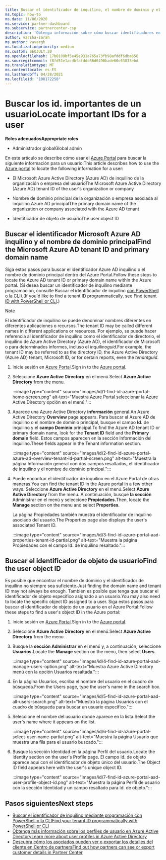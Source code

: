 ```yaml
---
title: Buscar el identificador de inquilino, el nombre de dominio y el identificador de objeto de usuario
ms.topic: how-to
ms.date: 11/06/2020
ms.service: partner-dashboard
ms.subservice: partnercenter-csp
description: 'Obtenga información sobre cómo buscar identificadores en el Azure Portal: identificador de inquilino de Azure AD, nombre de dominio o identificador de objeto de usuario específico de una organización. Algunas tareas necesitan esta información.'
author: varsha-sarah
ms.author: vavargh
ms.localizationpriority: medium
ms.custom: SEOJULY.20
ms.openlocfilehash: 17b0100bf5e45e931a765a73fb98afddf6dba656
ms.sourcegitcommit: f8fd51e1acdbfafdde86d6490bade66c63033ebd
ms.translationtype: MT
ms.contentlocale: es-ES
ms.lasthandoff: 04/28/2021
ms.locfileid: "108172258"
---
```

# <a name="locate-important-ids-for-a-user"></a><span data-ttu-id="91ec7-104">Buscar los id. importantes de un usuario</span><span class="sxs-lookup"><span data-stu-id="91ec7-104">Locate important IDs for a user</span></span>

<span data-ttu-id="91ec7-105">**Roles adecuados**</span><span class="sxs-lookup"><span data-stu-id="91ec7-105">**Appropriate roles**</span></span>

- <span data-ttu-id="91ec7-106">Administrador global</span><span class="sxs-lookup"><span data-stu-id="91ec7-106">Global admin</span></span>

<span data-ttu-id="91ec7-107">En este artículo se describe cómo usar el [Azure Portal](https://portal.azure.com/) para buscar la siguiente información para un usuario:</span><span class="sxs-lookup"><span data-stu-id="91ec7-107">This article describes how to use the [Azure portal](https://portal.azure.com/) to locate the following information for a user:</span></span>

- <span data-ttu-id="91ec7-108">El Microsoft Azure Active Directory (Azure AD) de inquilino de la organización o empresa del usuario</span><span class="sxs-lookup"><span data-stu-id="91ec7-108">The Microsoft Azure Active Directory (Azure AD) tenant ID of the user's organization or company</span></span>

- <span data-ttu-id="91ec7-109">Nombre de dominio principal de la organización o empresa asociada al inquilino Azure AD principal</span><span class="sxs-lookup"><span data-stu-id="91ec7-109">The primary domain name of the organization or company associated with the Azure AD tenant</span></span>

- <span data-ttu-id="91ec7-110">Identificador de objeto de usuario</span><span class="sxs-lookup"><span data-stu-id="91ec7-110">The user object ID</span></span>

## <a name="find-the-microsoft-azure-ad-tenant-id-and-primary-domain-name"></a><span data-ttu-id="91ec7-111">Buscar el identificador Microsoft Azure AD inquilino y el nombre de dominio principal</span><span class="sxs-lookup"><span data-stu-id="91ec7-111">Find the Microsoft Azure AD tenant ID and primary domain name</span></span>

<span data-ttu-id="91ec7-112">Siga estos pasos para buscar el identificador Azure AD inquilino o el nombre de dominio principal dentro del Azure Portal.</span><span class="sxs-lookup"><span data-stu-id="91ec7-112">Follow these steps to locate the Azure AD tenant ID or primary domain name within the Azure portal.</span></span> <span data-ttu-id="91ec7-113">(Si desea buscar un identificador de inquilino mediante programación, consulte Buscar el identificador de inquilino [con PowerShell o la CLI).](/azure/active-directory/fundamentals/active-directory-how-to-find-tenant.md#find-tenant-id-with-powershell)</span><span class="sxs-lookup"><span data-stu-id="91ec7-113">(If you'd like to find a tenant ID programmatically, see [Find tenant ID with PowerShell or CLI](/azure/active-directory/fundamentals/active-directory-how-to-find-tenant.md#find-tenant-id-with-powershell).)</span></span>

> [!NOTE]
> <span data-ttu-id="91ec7-114">El identificador de inquilino se puede denominar nombres diferentes en diferentes aplicaciones o recursos.</span><span class="sxs-lookup"><span data-stu-id="91ec7-114">The tenant ID may be called different names in different applications or resources.</span></span> <span data-ttu-id="91ec7-115">Por ejemplo, se puede hacer referencia al identificador de inquilino como el identificador de directorio, el inquilino de Azure Active Directory (Azure AD), el identificador de Microsoft o para determinados informes, incluso el *inquilinoguid*.</span><span class="sxs-lookup"><span data-stu-id="91ec7-115">For example, the tenant ID may be referred to as the directory ID, the Azure Active Directory (Azure AD) tenant, Microsoft ID, or for certain reports, even the *tenantguid*.</span></span>

1. <span data-ttu-id="91ec7-116">Inicie sesión en [Azure Portal](https://portal.azure.com/).</span><span class="sxs-lookup"><span data-stu-id="91ec7-116">Sign in to the [Azure portal](https://portal.azure.com/).</span></span>

2. <span data-ttu-id="91ec7-117">Seleccione **Azure Active Directory** en el menú.</span><span class="sxs-lookup"><span data-stu-id="91ec7-117">Select **Azure Active Directory** from the menu.</span></span>

   :::image type="content" source="images/id/1-find-id-azure-portal-home-screen.png" alt-text="Muestra Azure Portal seleccionar la Azure Active Directory opción en el menú.":::

3. <span data-ttu-id="91ec7-119">Aparece una Azure Active Directory **información** general.</span><span class="sxs-lookup"><span data-stu-id="91ec7-119">An Azure Active Directory **Overview** page appears.</span></span> <span data-ttu-id="91ec7-120">Para buscar el Azure AD de inquilino o el nombre de dominio principal, busque el campo **Id.** de inquilino y el **campo Dominio** principal.</span><span class="sxs-lookup"><span data-stu-id="91ec7-120">To find the Azure AD tenant ID or primary domain name, look for the **Tenant ID** field and the **Primary domain** field.</span></span> <span data-ttu-id="91ec7-121">Estos campos aparecen en la sección Información del inquilino.</span><span class="sxs-lookup"><span data-stu-id="91ec7-121">These fields appear in the Tenant information section.</span></span>

   :::image type="content" source="images/id/2-find-id-azure-portal-azure-ad-overview-tenant-id-partial-screen.png" alt-text="Muestra la página Información general con dos campos resaltados, el identificador de inquilino y el nombre de dominio principal.":::

4. <span data-ttu-id="91ec7-123">Puede encontrar el identificador de inquilino en el Azure Portal de otras maneras.</span><span class="sxs-lookup"><span data-stu-id="91ec7-123">You can find the tenant ID in the Azure portal in a few other ways.</span></span> <span data-ttu-id="91ec7-124">Seleccione **Azure Active Directory** en el menú.</span><span class="sxs-lookup"><span data-stu-id="91ec7-124">Select **Azure Active Directory** from the menu.</span></span> <span data-ttu-id="91ec7-125">A continuación, busque **la sección** Administrar en el menú y seleccione **Propiedades.**</span><span class="sxs-lookup"><span data-stu-id="91ec7-125">Then, locate the **Manage** section on the menu and select **Properties**.</span></span>

   <span data-ttu-id="91ec7-126">La página Propiedades también muestra el identificador de inquilino asociado del usuario.</span><span class="sxs-lookup"><span data-stu-id="91ec7-126">The Properties page also displays the user's associated Tenant ID.</span></span>

   :::image type="content" source="images/id/3-find-id-azure-portal-aad-properties-tenant-id-partial.png" alt-text="Muestra la página Propiedades con el campo Id. de inquilino resaltado.":::

## <a name="find-the-user-object-id"></a><span data-ttu-id="91ec7-128">Buscar el identificador de objeto de usuario</span><span class="sxs-lookup"><span data-stu-id="91ec7-128">Find the user object ID</span></span>

<span data-ttu-id="91ec7-129">Es posible que encontrar el nombre de dominio y el identificador de inquilino no siempre sea suficiente.</span><span class="sxs-lookup"><span data-stu-id="91ec7-129">Just finding the domain name and tenant ID may not always be enough.</span></span> <span data-ttu-id="91ec7-130">También es posible que tenga que buscar el identificador de objeto específico asignado a un usuario.</span><span class="sxs-lookup"><span data-stu-id="91ec7-130">You may also need to locate the specific object ID assigned to a user.</span></span> <span data-ttu-id="91ec7-131">Siga estos pasos para buscar el identificador de objeto de un usuario en el Azure Portal:</span><span class="sxs-lookup"><span data-stu-id="91ec7-131">Follow these steps to find a user's object ID in the Azure portal:</span></span>

1. <span data-ttu-id="91ec7-132">Inicie sesión en [Azure Portal](https://portal.azure.com/).</span><span class="sxs-lookup"><span data-stu-id="91ec7-132">Sign in to the [Azure portal](https://portal.azure.com/).</span></span>

2. <span data-ttu-id="91ec7-133">Seleccione **Azure Active Directory** en el menú.</span><span class="sxs-lookup"><span data-stu-id="91ec7-133">Select **Azure Active Directory** from the menu.</span></span>

3. <span data-ttu-id="91ec7-134">Busque la **sección Administrar** en el menú y, a continuación, seleccione **Usuarios.**</span><span class="sxs-lookup"><span data-stu-id="91ec7-134">Locate the **Manage** section on the menu, then select **Users**.</span></span>

      :::image type="content" source="images/id/4-find-id-azure-portal-aad-manage-users-option.png" alt-text="Muestra Azure Active Directory menú con la opción Usuarios resaltada.":::

4. <span data-ttu-id="91ec7-136">En la página Usuarios, escriba el nombre del usuario en el cuadro de búsqueda.</span><span class="sxs-lookup"><span data-stu-id="91ec7-136">From the Users page, type the user's name in the search box.</span></span>

      :::image type="content" source="images/id/5-find-id-azure-portal-aad-all-users-search.png" alt-text="Muestra la página Usuarios con el cuadro de búsqueda para buscar un usuario específico.":::

5. <span data-ttu-id="91ec7-138">Seleccione el nombre del usuario donde aparece en la lista.</span><span class="sxs-lookup"><span data-stu-id="91ec7-138">Select the user's name where it appears on the list.</span></span>  

      :::image type="content" source="images/id/6-find-id-azure-portal-select-user-name-partial.png" alt-text="Muestra la página Usuario que muestra una fila para el usuario buscado.":::

6. <span data-ttu-id="91ec7-140">Busque la sección Identidad en la página Perfil del usuario.</span><span class="sxs-lookup"><span data-stu-id="91ec7-140">Locate the Identity section on the user's Profile page.</span></span> <span data-ttu-id="91ec7-141">El campo Id. de objeto aparece aquí con el identificador de objeto único del usuario.</span><span class="sxs-lookup"><span data-stu-id="91ec7-141">The Object ID field appears here with the user's unique object ID.</span></span>

      :::image type="content" source="images/id/7-find-id-azure-portal-aad-user-profile-object-id.png" alt-text="Muestra la página Perfil de usuario con la sección Identidad y un campo resaltado para Id. de objeto.":::

## <a name="next-steps"></a><span data-ttu-id="91ec7-143">Pasos siguientes</span><span class="sxs-lookup"><span data-stu-id="91ec7-143">Next steps</span></span>

- [<span data-ttu-id="91ec7-144">Buscar el identificador de inquilino mediante programación con PowerShell o la CLI</span><span class="sxs-lookup"><span data-stu-id="91ec7-144">Find your tenant ID programmatically with PowerShell or CLI</span></span>](/azure/active-directory/fundamentals/active-directory-how-to-find-tenant)
- [<span data-ttu-id="91ec7-145">Obtenga más información sobre los perfiles de usuario en Azure Active Directory</span><span class="sxs-lookup"><span data-stu-id="91ec7-145">Learn more about user profiles in Azure Active Directory</span></span>](/azure/active-directory/fundamentals/active-directory-users-profile-azure-portal)
- [<span data-ttu-id="91ec7-146">Descubra cómo los asociados pueden ver o exportar los detalles del cliente en Centro de partners</span><span class="sxs-lookup"><span data-stu-id="91ec7-146">Find out how partners can see or export customer details in Partner Center</span></span>](see-your-customer-list.md)

